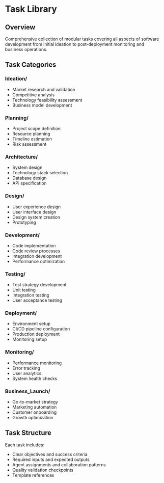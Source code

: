 
# Task Library

## Overview
Comprehensive collection of modular tasks covering all aspects of software development from initial ideation to post-deployment monitoring and business operations.

## Task Categories

### Ideation/
- Market research and validation
- Competitive analysis
- Technology feasibility assessment
- Business model development

### Planning/
- Project scope definition
- Resource planning
- Timeline estimation
- Risk assessment

### Architecture/
- System design
- Technology stack selection
- Database design
- API specification

### Design/
- User experience design
- User interface design
- Design system creation
- Prototyping

### Development/
- Code implementation
- Code review processes
- Integration development
- Performance optimization

### Testing/
- Test strategy development
- Unit testing
- Integration testing
- User acceptance testing

### Deployment/
- Environment setup
- CI/CD pipeline configuration
- Production deployment
- Monitoring setup

### Monitoring/
- Performance monitoring
- Error tracking
- User analytics
- System health checks

### Business_Launch/
- Go-to-market strategy
- Marketing automation
- Customer onboarding
- Growth optimization

## Task Structure
Each task includes:
- Clear objectives and success criteria
- Required inputs and expected outputs
- Agent assignments and collaboration patterns
- Quality validation checkpoints
- Template references
